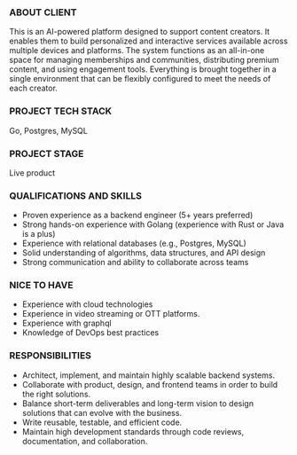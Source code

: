 ### ABOUT CLIENT

This is an AI-powered platform designed to support content creators. It
enables them to build personalized and interactive services available across
multiple devices and platforms. The system functions as an all-in-one space
for managing memberships and communities, distributing premium content, and
using engagement tools. Everything is brought together in a single environment
that can be flexibly configured to meet the needs of each creator.

### PROJECT TECH STACK

Go, Postgres, MySQL

### PROJECT STAGE

Live product

### QUALIFICATIONS AND SKILLS

  * Proven experience as a backend engineer (5+ years preferred)
  * Strong hands-on experience with Golang (experience with Rust or Java is a plus)
  * Experience with relational databases (e.g., Postgres, MySQL)
  * Solid understanding of algorithms, data structures, and API design
  * Strong communication and ability to collaborate across teams

### NICE TO HAVE

  * Experience with cloud technologies
  * Experience in video streaming or OTT platforms.
  * Experience with graphql
  * Knowledge of DevOps best practices

### RESPONSIBILITIES

  * Architect, implement, and maintain highly scalable backend systems.
  * Collaborate with product, design, and frontend teams in order to build the right solutions.
  * Balance short-term deliverables and long-term vision to design solutions that can evolve with the business.
  * Write reusable, testable, and efficient code.
  * Maintain high development standards through code reviews, documentation, and collaboration.